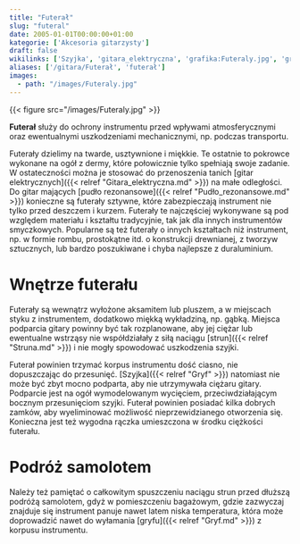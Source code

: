 ```yaml
---
title: "Futerał"
slug: "futeral"
date: 2005-01-01T00:00:00+01:00
kategorie: ['Akcesoria gitarzysty']
draft: false
wikilinks: ['Szyjka', 'gitara_elektryczna', 'grafika:Futeraly.jpg', 'gryf', 'pud%C5%82o_rezonansowe', 'struna']
aliases: ['/gitara/Futerał', 'futerał']
images:
  - path: "/images/Futeraly.jpg"
---
```

{{< figure src="/images/Futeraly.jpg" >}}

**Futerał** służy do ochrony instrumentu przed wpływami atmosferycznymi
oraz ewentualnymi uszkodzeniami mechanicznymi, np. podczas transportu.

Futerały dzielimy na twarde, usztywnione i miękkie. Te ostatnie to
pokrowce wykonane na ogół z dermy, które połowicznie tylko spełniają
swoje zadanie. W ostateczności można je stosować do przenoszenia tanich
[gitar elektrycznych]({{< relref "Gitara_elektryczna.md" >}}) na małe odległości.
Do gitar mających [pudło rezonansowe]({{< relref "Pudło_rezonansowe.md" >}})
konieczne są futerały sztywne, które zabezpieczają instrument nie tylko
przed deszczem i kurzem. Futerały te najczęściej wykonywane są pod
względem materiału i kształtu tradycyjnie, tak jak dla innych
instrumentów smyczkowych. Popularne są też futerały o innych kształtach
niż instrument, np. w formie rombu, prostokątne itd. o konstrukcji
drewnianej, z tworzyw sztucznych, lub bardzo poszukiwane i chyba
najlepsze z duraluminium.

# Wnętrze futerału

Futerały są wewnątrz wyłożone aksamitem lub pluszem, a w miejscach styku
z instrumentem, dodatkowo miękką wykładziną, np. gąbką. Miejsca
podparcia gitary powinny być tak rozplanowane, aby jej ciężar lub
ewentualne wstrząsy nie współdziałały z siłą naciągu
[strun]({{< relref "Struna.md" >}}) i nie mogły spowodować uszkodzenia szyjki.

Futerał powinien trzymać korpus instrumentu dość ciasno, nie
dopuszczając do przesunięć. [Szyjka]({{< relref "Gryf" >}}) natomiast nie
może być zbyt mocno podparta, aby nie utrzymywała ciężaru gitary.
Podparcie jest na ogół wymodelowanym wycięciem, przeciwdziałającym
bocznym przesunięciom szyjki. Futerał powinien posiadać kilka dobrych
zamków, aby wyeliminować możliwość nieprzewidzianego otworzenia się.
Konieczna jest też wygodna rączka umieszczona w środku ciężkości
futerału.

# Podróż samolotem

Należy też pamiętać o całkowitym spuszczeniu naciągu strun przed dłuższą
podróżą samolotem, gdyż w pomieszczeniu bagażowym, gdzie zazwyczaj
znajduje się instrument panuje nawet latem niska temperatura, która może
doprowadzić nawet do wyłamania [gryfu]({{< relref "Gryf.md" >}}) z korpusu
instrumentu.

